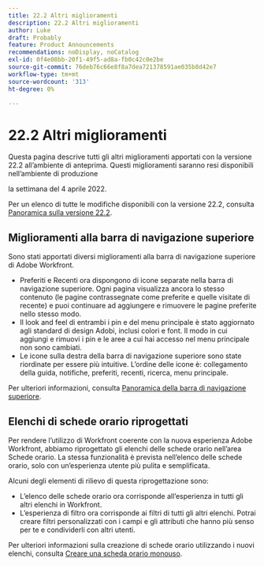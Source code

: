 ```yaml
---
title: 22.2 Altri miglioramenti
description: 22.2 Altri miglioramenti
author: Luke
draft: Probably
feature: Product Announcements
recommendations: noDisplay, noCatalog
exl-id: 0f4e08bb-20f1-49f5-ad8a-fb0c42c0e2be
source-git-commit: 76deb76c66e8f8a7dea721378591ae035b8d42e7
workflow-type: tm+mt
source-wordcount: '313'
ht-degree: 0%

---
```


# 22.2 Altri miglioramenti

Questa pagina descrive tutti gli altri miglioramenti apportati con la versione 22.2 all’ambiente di anteprima. Questi miglioramenti saranno resi disponibili nell’ambiente di produzione

<!--
<MadCap:conditionalText data-mc-conditions="QuicksilverOrClassic.Draft mode">
in January 2022
</MadCap:conditionalText>
-->

la settimana del 4 aprile 2022.

Per un elenco di tutte le modifiche disponibili con la versione 22.2, consulta [Panoramica sulla versione 22.2](../../../product-announcements/product-releases/22.2-release-activity/22-2-release-overview.md).

## Miglioramenti alla barra di navigazione superiore

Sono stati apportati diversi miglioramenti alla barra di navigazione superiore di Adobe Workfront.

* Preferiti e Recenti ora dispongono di icone separate nella barra di navigazione superiore. Ogni pagina visualizza ancora lo stesso contenuto (le pagine contrassegnate come preferite e quelle visitate di recente) e puoi continuare ad aggiungere e rimuovere le pagine preferite nello stesso modo.
* Il look and feel di entrambi i pin e del menu principale è stato aggiornato agli standard di design Adobi, inclusi colori e font. Il modo in cui aggiungi e rimuovi i pin e le aree a cui hai accesso nel menu principale non sono cambiati.
* Le icone sulla destra della barra di navigazione superiore sono state riordinate per essere più intuitive. L’ordine delle icone è: collegamento della guida, notifiche, preferiti, recenti, ricerca, menu principale.

Per ulteriori informazioni, consulta [Panoramica della barra di navigazione superiore](../../../workfront-basics/the-new-workfront-experience/global-navigation-overview.md).

## Elenchi di schede orario riprogettati

Per rendere l’utilizzo di Workfront coerente con la nuova esperienza Adobe Workfront, abbiamo riprogettato gli elenchi delle schede orario nell’area Schede orario. La stessa funzionalità è prevista nell’elenco delle schede orario, solo con un’esperienza utente più pulita e semplificata.

Alcuni degli elementi di rilievo di questa riprogettazione sono:

* L’elenco delle schede orario ora corrisponde all’esperienza in tutti gli altri elenchi in Workfront.
* L’esperienza di filtro ora corrisponde ai filtri di tutti gli altri elenchi. Potrai creare filtri personalizzati con i campi e gli attributi che hanno più senso per te e condividerli con altri utenti.

Per ulteriori informazioni sulla creazione di schede orario utilizzando i nuovi elenchi, consulta [Creare una scheda orario monouso](../../../timesheets/create-and-manage-timesheets/create-tmshts.md).


